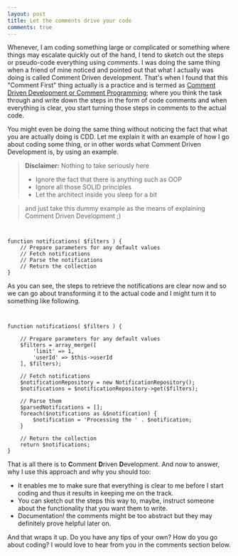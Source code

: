 ```yaml
---
layout: post
title: Let the comments drive your code
comments: true
---
```


Whenever, I am coding something large or complicated or something where things may escalate quickly out of the hand, I tend to sketch out the steps or pseudo-code everything using *comments*. I was doing the same thing when a friend of mine noticed and pointed out that what I actually was doing is called Comment Driven development. That's when I found that this "Comment First" thing actually is a practice and is termed as [Comment Driven Development or Comment Programming](https://en.wikipedia.org/wiki/Comment_programming); where you think the task through and write down the steps in the form of code comments and when everything is clear, you start turning those steps in comments to the actual code.

You might even be doing the same thing without noticing the fact that what you are actually doing is CDD. Let me explain it with an example of how I go about coding some thing, or in other words what Comment Driven Development is, by using an example.

>**Disclaimer:** Nothing to take seriously here
> - Ignore the fact that there is anything such as OOP
> - Ignore all those SOLID principles 
> - Let the architect inside you sleep for a bit

> and just take this dummy example as the means of explaining Comment Driven Development ;)


<pre><code class="php">

function notifications( $filters ) {
    // Prepare parameters for any default values
    // Fetch notifications
    // Parse the notifications
    // Return the collection
}
</code></pre>

As you can see, the steps to retrieve the notifications are clear now and so we can go about transforming it to the actual code and I might turn it to something like following.

<pre><code class="php">

function notifications( $filters ) {

    // Prepare parameters for any default values
    $filters = array_merge([
        'limit' => 1,
        'userId' => $this->userId
    ], $filters);

    // Fetch notifications
    $notificationRepository = new NotificationRepository();
    $notifications = $notificationRepository->get($filters);

    // Parse them
    $parsedNotifications = [];
    foreach($notifications as &$notification) {
        $notification = 'Processing the ' . $notification;
    }

    // Return the collection
    return $notifications;
}
</code></pre>


That is all there is to **C**omment **D**riven **D**evelopment. And now to answer, why I use this approach and why you should too:

- It enables me to make sure that everything is clear to me before I start coding and thus it results in keeping me on the track.
- You can sketch out the steps this way to, maybe, instruct someone about the functionality that you want them to write.
- Documentation! the comments might be too abstract but they may definitely prove helpful later on.

And that wraps it up. Do you have any tips of your own? How do you go about coding? I would love to hear from you in the comments section below.

